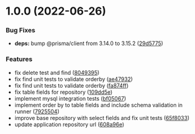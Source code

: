 # 1.0.0 (2022-06-26)


### Bug Fixes

* **deps:** bump @prisma/client from 3.14.0 to 3.15.2 ([29d5775](https://github.com/maikmb/herbs2prisma/commit/29d577596ebf249c2e6fbb7eaf0db1d7e905314d))


### Features

* fix delete test and find ([8049395](https://github.com/maikmb/herbs2prisma/commit/804939523fded22805c03b8832cf4e919d8bf379))
* fix find unit tests to validate orderby ([ae47932](https://github.com/maikmb/herbs2prisma/commit/ae4793216fbd7956bc8d113c3f5e0f7424862f7e))
* fix find unit tests to validate orderby ([fa874ff](https://github.com/maikmb/herbs2prisma/commit/fa874ffa6a998ed72495bd5c16bb9c139bc7a28f))
* fix table fields for repository ([109dd5e](https://github.com/maikmb/herbs2prisma/commit/109dd5e78a4a5c205e861deb56972402d58c1755))
* implement mysql integration tests ([bf05067](https://github.com/maikmb/herbs2prisma/commit/bf0506709d447a08971dba7d820b38f6d137e524))
* implement order by to table fields and include schema validation in runner ([7925504](https://github.com/maikmb/herbs2prisma/commit/7925504d2d0470a2ea33a68084549990bada2871))
* improve base repository with select fields and fix unit tests ([65f8033](https://github.com/maikmb/herbs2prisma/commit/65f80332e827424eb590d9f72277912d92e65a00))
* update application repository url ([608a96e](https://github.com/maikmb/herbs2prisma/commit/608a96e7edf00c54f8bd3a0b33def2c0d5248eda))

